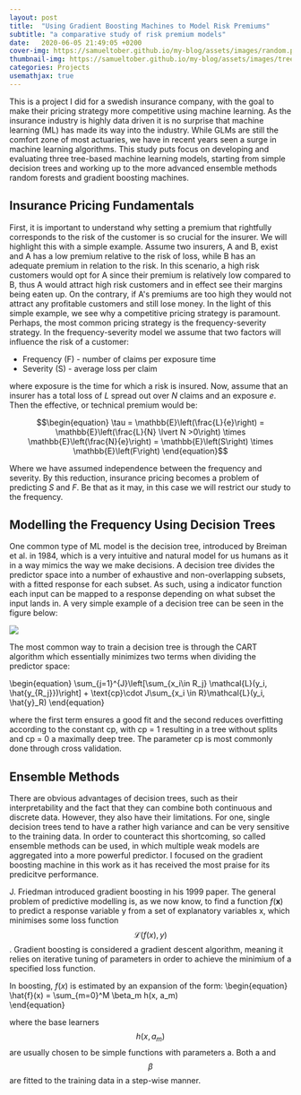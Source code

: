 ```yaml
---
layout: post
title:  "Using Gradient Boosting Machines to Model Risk Premiums"
subtitle: "a comparative study of risk premium models"
date:   2020-06-05 21:49:05 +0200
cover-img: https://samueltober.github.io/my-blog/assets/images/random.png
thumbnail-img: https://samueltober.github.io/my-blog/assets/images/tree.png
categories: Projects
usemathjax: true
---
```


This is a project I did for a swedish insurance company, with the goal to make their pricing strategy more competitive using machine learning. As the insurance industry is highly data driven it is no surprise that machine learning (ML) has made its way into the industry. While GLMs are still the comfort zone of most actuaries, we have in recent years seen a surge in machine learning algorithms. This study puts focus on developing and evaluating three tree-based machine learning models, starting from simple decision trees and working up to the more advanced ensemble methods random forests and gradient boosting machines.

## Insurance Pricing Fundamentals
First, it is important to understand why setting a premium that rightfully corresponds to the risk of the customer is so crucial for the insurer. We will highlight this with a simple example. Assume two insurers, A and B, exist and A has a low premium relative to the risk of loss, while B has an adequate premium in relation to the risk. In this scenario, a high risk customers would opt for A since their premium is relatively low compared to B, thus A would attract high risk customers and in effect see their margins being eaten up. On the contrary, if A's premiums are too high they would not attract any profitable customers and still lose money. In the light of this simple example, we see why a competitive pricing strategy is paramount. Perhaps, the most common pricing strategy is the frequency-severity strategy. In the frequency-severity model we assume that two factors will influence the risk of a customer:

 * Frequency (F) - number of claims per exposure time
 * Severity (S) - average loss per claim

where exposure is the time for which a risk is insured. Now, assume that an insurer has a total loss of $L$ spread out over $N$ claims and an exposure $e$. Then the effective, or technical premium would be:

$$\begin{equation}
    \tau = \mathbb{E}\left(\frac{L}{e}\right) = \mathbb{E}\left(\frac{L}{N} \lvert N >0\right) \times \mathbb{E}\left(\frac{N}{e}\right) = \mathbb{E}\left(S\right) \times \mathbb{E}\left(F\right)
\end{equation}$$

Where we have assumed independence between the frequency and severity. By this reduction, insurance pricing becomes a problem of predicting $S$ and $F$. Be that as it may, in this case we will restrict our study to the frequency.

## Modelling the Frequency Using Decision Trees
One common type of ML model is the decision tree, introduced by Breiman et al. in 1984, which is a very intuitive and natural model for us humans as it in a way mimics the way we make decisions. A decision tree divides the predictor space into a number of exhaustive and non-overlapping subsets, with a fitted response for each subset. As such, using a indicator function each input can be mapped to a response depending on what subset the input lands in. A very simple example of a decision tree can be seen in the figure below:

<img src="https://samueltober.github.io/samuel-tober/images/Decision_tree_example.png" >

The most common way to train a decision tree is through the CART algorithm which essentially minimizes two terms when dividing the predictor space:

\begin{equation}
    \sum_{j=1}^{J}\left[\sum_{x_i\in R_j} \mathcal{L}(y_i, \hat{y_{R_j}})\right] + \text{cp}\cdot J\sum_{x_i \in R}\mathcal{L}(y_i, \hat{y}_R)
\end{equation}

where the first term ensures a good fit and the second reduces overfitting according to the constant cp, with cp = 1 resulting in a tree without splits and cp = 0 a maximally deep tree. The parameter cp is most commonly done through cross validation.

## Ensemble Methods
There are obvious advantages of decision trees, such as their interpretability and the fact that they can combine both continuous and discrete data. However, they also have their limitations. For one, single decision trees tend to have a rather high variance and can be very sensitive to the training data.  In order to counteract this shortcoming, so called ensemble methods can be used, in which multiple weak models are aggregated into a more powerful predictor. I focused on the gradient boosting machine in this work as it has received the most praise for its predicitve performance. 

J. Friedman introduced gradient boosting in his 1999 paper. The general problem of predictive modelling is, as we now know, to find a function $f(\bm{x})$ to predict a response variable y from a set of explanatory variables x, which minimises some loss function $$\mathcal{L}(f(x), y)$$. Gradient boosting is considered a gradient descent algorithm, meaning it relies on iterative tuning of parameters in order to achieve the minimium of a specified loss function.

In boosting, $f(x)$ is estimated by an expansion of the form:
\begin{equation}
    \hat{f}(x) = \sum_{m=0}^M \beta_m h(x, a_m)        
\end{equation}

where the base learners $$h(x, a_m)$$ are usually chosen to be simple functions with parameters a. Both a and $$\beta$$ are fitted to the training data in a step-wise manner.
